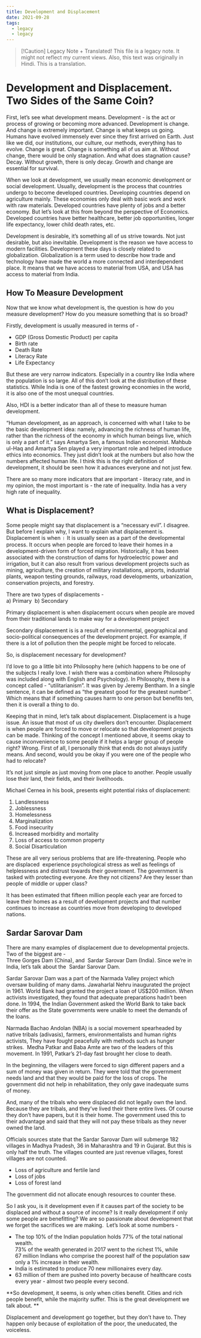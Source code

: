 ```yaml
---
title: Development and Displacement
date: 2021-09-28
tags:
  - legacy
  - legacy
---
```


> [!Caution] Legacy Note + Translated!
> This file is a legacy note. It might not reflect my current views. 
> Also, this text was originally in Hindi. This is a translation.

# Development and Displacement. Two Sides of the Same Coin?

First, let’s see what development means. Development - is the act or process of growing or becoming more advanced. Development is change. And change is extremely important. Change is what keeps us going. Humans have evolved immensely ever since they first arrived on Earth. Just like we did, our institutions, our culture, our methods, everything has to evolve. Change is great. Change is something all of us aim at. Without change, there would be only stagnation. And what does stagnation cause? Decay. Without growth, there is only decay. Growth and change are essential for survival. 

When we look at development, we usually mean economic development or social development. Usually, development is the process that countries undergo to become developed countries. Developing countries depend on agriculture mainly. These economies only deal with basic work and work with raw materials. Developed countries have plenty of jobs and a better economy. But let’s look at this from beyond the perspective of Economics. Developed countries have better healthcare, better job opportunities, longer life expectancy, lower child death rates, etc. 

Development is desirable, it’s something all of us strive towards. Not just desirable, but also inevitable. Development is the reason we have access to modern facilities. Development these days is closely related to globalization. Globalization is a term used to describe how trade and technology have made the world a more connected and interdependent place. It means that we have access to material from USA, and USA has access to material from India.  
  
## How To Measure Development

Now that we know what development is, the question is how do you measure development? How do you measure something that is so broad?  

Firstly, development is usually measured in terms of - 
- GDP (Gross Domestic Product) per capita
- Birth rate
- Death Rate
- Literacy Rate
- Life Expectancy

But these are very narrow indicators. Especially in a country like India where the population is so large. All of this don’t look at the distribution of these statistics. While India is one of the fastest growing economies in the world, it is also one of the most unequal countries.  
  
Also, HDI is a better indicator than all of these to measure human development. 

“Human development, as an approach, is concerned with what I take to be the basic development idea: namely, advancing the richness of human life, rather than the richness of the economy in which human beings live, which is only a part of it.” says Amartya Sen, a famous Indian economist. Mahbub ul-Haq and Amartya Sen played a very important role and helped introduce ethics into economics. They just didn’t look at the numbers but also how the numbers affected human life. I think this is the right definition of development, it should be seen how it advances everyone and not just few.  

There are so many more indicators that are important - literacy rate, and in my opinion, the most important is - the rate of inequality. India has a very high rate of inequality.  

## What is Displacement?
Some people might say that displacement is a “necessary evil”. I disagree. But before I explain why, I want to explain what displacement is. Displacement is when । It is usually seen as a part of the developmental process. It occurs when people are forced to leave their homes in a development-driven form of forced migration. Historically, it has been associated with the construction of dams for hydroelectric power and irrigation, but it can also result from various development projects such as mining, agriculture, the creation of military installations, airports, industrial plants, weapon testing grounds, railways, road developments, urbanization, conservation projects, and forestry.

There are two types of displacements -  
a) Primary 
b) Secondary  
  
Primary displacement is when displacement occurs when people are moved from their traditional lands to make way for a development project
  
Secondary displacement is is a result of environmental, geographical and socio-political consequences of the development project. For example, if there is a lot of pollution then the people might be forced to relocate.    

So, is displacement necessary for development? 

I’d love to go a little bit into Philosophy here (which happens to be one of the subjects I really love. I wish there was a combination where Philosophy was included along with English and Psychology). In Philosophy, there is a concept called - “utilitarianism”. It was given by Jeremy Bentham. In a single sentence, it can be defined as “the greatest good for the greatest number”. Which means that if something causes harm to one person but benefits ten, then it is overall a thing to do.  

Keeping that in mind, let’s talk about displacement. Displacement is a huge issue. An issue that most of us city dwellers don’t encounter. Displacement is when people are forced to move or relocate so that development projects can be made. Thinking of the concept I mentioned above, it seems okay to cause inconvenience to some people if it helps a larger group of people right? Wrong. First of all, I personally think that ends do not always justify means. And second, would you be okay if you were one of the people who had to relocate?  
  
It’s not just simple as just moving from one place to another. People usually lose their land, their fields, and their livelihoods. 

Michael Cernea in his book, presents eight potential risks of displacement:
1. Landlessness    
2. Joblessness
3. Homelessness 
4. Marginalization 
5. Food insecurity
6. Increased morbidity and mortality
7. Loss of access to common property
8. Social Disarticulation  

These are all very serious problems that are life-threatening. People who are displaced  experience psychological stress as well as feelings of helplessness and distrust towards their government. The government is tasked with protecting everyone. Are they not citizens? Are they lesser than people of middle or upper class? 

It has been estimated that fifteen million people each year are forced to leave their homes as a result of development projects and that number continues to increase as countries move from developing to developed nations.

## Sardar Sarovar Dam

There are many examples of displacement due to developmental projects. Two of the biggest are -  
Three Gorges Dam (China), and  Sardar Sarovar Dam (India). Since we’re in India, let’s talk about the  Sardar Sarovar Dam. 

Sardar Sarovar Dam was a part of the Narmada Valley project which oversaw building of many dams. Jawaharlal Nehru inaugurated the project in 1961. World Bank had granted the project a loan of US$200 million. When activists investigated, they found that adequate preparations hadn’t been done. In 1994, the Indian Government asked the World Bank to take back their offer as the State governments were unable to meet the demands of the loans. 

Narmada Bachao Andolan (NBA) is a social movement spearheaded by native tribals (adivasis), farmers, environmentalists and human rights activists, They have fought peacefully with methods such as hunger strikes.  Medha Patkar and Baba Amte are two of the leaders of this movement. In 1991, Patkar’s 21-day fast brought her close to death.  
  
In the beginning, the villagers were forced to sign different papers and a sum of money was given in return. They were told that the government needs land and that they would be paid for the loss of crops. The government did not help in rehabilitation, they only gave inadequate sums of money.  
  
And, many of the tribals who were displaced did not legally own the land. Because they are tribals, and they’ve lived their there entire lives. Of course they don’t have papers, but it is their home. The government used this to their advantage and said that they will not pay these tribals as they never owned the land.  
  
Officials sources state that the Sardar Sarovar Dam will submerge 182 villages in Madhya Pradesh, 36 in Maharashtra and 19 in Gujarat. But this is only half the truth. The villages counted are just revenue villages, forest villages are not counted.  
 
- Loss of agriculture and fertile land
- Loss of jobs
- Loss of forest land 

The government did not allocate enough resources to counter these.  

So I ask you, is it development even if it causes part of the society to be displaced and without a source of income? Is it really development if only some people are benefitting? We are so passionate about development that we forget the sacrifices we are making.  Let’s look at some numbers - 

- The top 10% of the Indian population holds 77% of the total national wealth.  
73% of the wealth generated in 2017 went to the richest 1%, while  
67 million Indians who comprise the poorest half of the population saw only a 1% increase in their wealth.  
-  India is estimated to produce 70 new millionaires every day.
- 63 million of them are pushed into poverty because of healthcare costs every year - almost two people every second.

**So development, it seems, is only when cities benefit. Cities and rich people benefit, while the majority suffer. This is the great development we talk about. **

Displacement and development go together, but they don’t have to. They happen only because of exploitation of the poor, the uneducated, the voiceless.